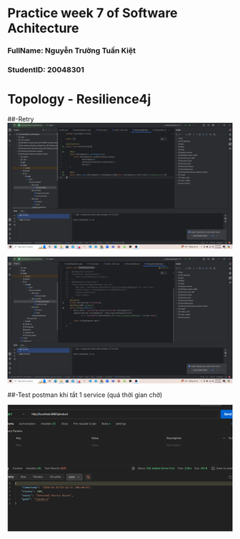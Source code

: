 
# Practice week 7 of Software Achitecture  <br>

<h3>FullName: Nguyễn Trường Tuấn Kiệt</h3>
<h3>StudentID: 20048301</h3>

# Topology - Resilience4j

##-Retry
![img.png](https://github.com/nguyentruongtuankiet/KienTrucVaThietKePhanMem_Week7/blob/master/1.PNG)

![img_1.png](https://github.com/nguyentruongtuankiet/KienTrucVaThietKePhanMem_Week7/blob/master/2.PNG)

##-Test postman khi tắt 1 service (quá thời gian chờ)

![img_2.png](https://github.com/nguyentruongtuankiet/KienTrucVaThietKePhanMem_Week7/blob/master/3.PNG)
